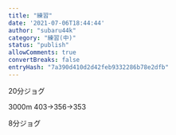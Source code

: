 ```yaml
---
title: "練習"
date: '2021-07-06T18:44:44'
author: "subaru44k"
category: "練習(中)"
status: "publish"
allowComments: true
convertBreaks: false
entryHash: "7a390d410d2d42feb9332286b78e2dfb"
---
```

20分ジョグ

3000m
403→356→353

8分ジョグ

